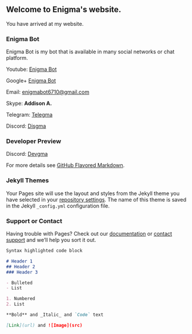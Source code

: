 ## Welcome to Enigma's website.

You have arrived at my website.

### Enigma Bot

Enigma Bot is my bot that is available in many social networks or chat platform.

Youtube: [Enigma Bot](https://www.youtube.com/channel/UC89r9Aw9RUJRfDBlkK87F3A)

Google+ [Enigma Bot](https://plus.google.com/104312482912565328534)

Email: [enigmabot6710@gmail.com](mailto:enigmabot6710@gmail.com)

Skype: **Addison A.**

Telegram: [Telegma](https://t.me/telegmaBot)

Discord: [Disgma](https://discordapp.com/oauth2/authorize?client_id=374036658196185098&scope=bot&permissions=3072)

### Developer Preview

Discord: [Devgma](https://discordapp.com/oauth2/authorize?client_id=379701466484703232&scope=bot&permissions=3072)


For more details see [GitHub Flavored Markdown](https://guides.github.com/features/mastering-markdown/).

### Jekyll Themes

Your Pages site will use the layout and styles from the Jekyll theme you have selected in your [repository settings](https://github.com/Xx-Enigma-xX/Xx-Enigma-xX/settings). The name of this theme is saved in the Jekyll `_config.yml` configuration file.

### Support or Contact

Having trouble with Pages? Check out our [documentation](https://help.github.com/categories/github-pages-basics/) or [contact support](https://github.com/contact) and we’ll help you sort it out.

```markdown
Syntax highlighted code block

# Header 1
## Header 2
### Header 3

- Bulleted
- List

1. Numbered
2. List

**Bold** and _Italic_ and `Code` text

[Link](url) and ![Image](src)
```
